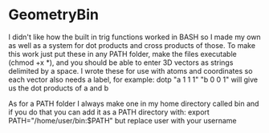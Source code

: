 # GeometryBin
I didn't like how the built in trig functions worked in BASH so I made my own as well as a system for dot products and cross products of those.
To make this work just put these in any PATH folder, make the files executable (chmod +x *), and you should be able to enter 3D vectors as strings delimited by a space.
I wrote these for use with atoms and coordinates so each vector also needs a label, for example: dotp "a 1 1 1" "b 0 0 1" will give us the dot products of a and b


As for a PATH folder I always make one in my home directory called bin and if you do that you can add it as a PATH directory with: 
export PATH="/home/user/bin:$PATH"     but replace user with your username
